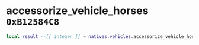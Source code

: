 # accessorize_vehicle_horses `0xB12584C8`

```lua
local result --[[ integer ]] = natives.vehicles.accessorize_vehicle_horses(_unk0 --[[ integer ]], _unk1 --[[ integer ]])
```
